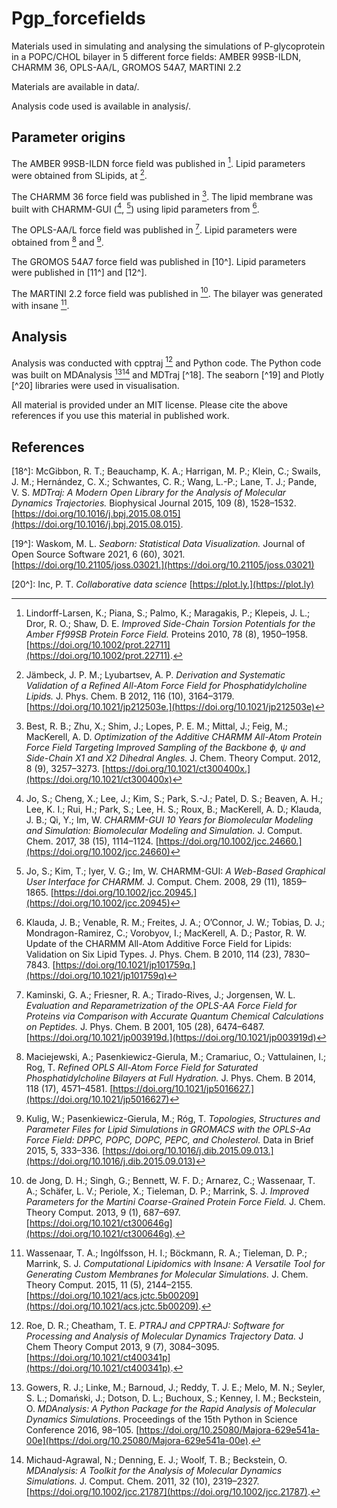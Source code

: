 # Pgp_forcefields

Materials used in simulating and analysing the simulations of P-glycoprotein in a POPC/CHOL bilayer in 5 different force fields: AMBER 99SB-ILDN, CHARMM 36, OPLS-AA/L, GROMOS 54A7, MARTINI 2.2

Materials are available in data/.

Analysis code used is available in analysis/.

## Parameter origins

The AMBER 99SB-ILDN force field was published in [^1]. Lipid parameters were obtained from SLipids, at [^2].


The CHARMM 36 force field was published in [^3]. The lipid membrane was built with CHARMM-GUI ([^4], [^5]) using lipid parameters from [^6].

The OPLS-AA/L force field was published in [^7]. Lipid parameters were obtained from [^8] and [^9].

The GROMOS 54A7 force field was published in [10^]. Lipid parameters were published in [11^] and [12^].

The MARTINI 2.2 force field was published in [^13]. The bilayer was generated with insane [^14].

## Analysis

Analysis was conducted with cpptraj [^15] and Python code. The Python code was built on MDAnalysis [^16][^17] and MDTraj [^18]. The seaborn [^19] and Plotly [^20] libraries were used in visualisation. 

All material is provided under an MIT license. Please cite the above references if you use this material in published work.

## References

[^1]: Lindorff-Larsen, K.; Piana, S.; Palmo, K.; Maragakis, P.; Klepeis, J. L.; Dror, R. O.; Shaw, D. E. *Improved Side-Chain Torsion Potentials for the Amber Ff99SB Protein Force Field.* Proteins 2010, 78 (8), 1950–1958. [https://doi.org/10.1002/prot.22711](https://doi.org/10.1002/prot.22711).

[^2]: Jämbeck, J. P. M.; Lyubartsev, A. P. *Derivation and Systematic Validation of a Refined All-Atom Force Field for Phosphatidylcholine Lipids.* J. Phys. Chem. B 2012, 116 (10), 3164–3179. [https://doi.org/10.1021/jp212503e.](https://doi.org/10.1021/jp212503e)

[^3]: Best, R. B.; Zhu, X.; Shim, J.; Lopes, P. E. M.; Mittal, J.; Feig, M.; MacKerell, A. D. *Optimization of the Additive CHARMM All-Atom Protein Force Field Targeting Improved Sampling of the Backbone ϕ, ψ and Side-Chain Χ1 and Χ2 Dihedral Angles.* J. Chem. Theory Comput. 2012, 8 (9), 3257–3273. [https://doi.org/10.1021/ct300400x.](https://doi.org/10.1021/ct300400x)

[^4]: Jo, S.; Cheng, X.; Lee, J.; Kim, S.; Park, S.-J.; Patel, D. S.; Beaven, A. H.; Lee, K. I.; Rui, H.; Park, S.; Lee, H. S.; Roux, B.; MacKerell, A. D.; Klauda, J. B.; Qi, Y.; Im, W. *CHARMM-GUI 10 Years for Biomolecular Modeling and Simulation: Biomolecular Modeling and Simulation.* J. Comput. Chem. 2017, 38 (15), 1114–1124. [https://doi.org/10.1002/jcc.24660.](https://doi.org/10.1002/jcc.24660)

[^5]: Jo, S.; Kim, T.; Iyer, V. G.; Im, W. CHARMM-GUI: *A Web-Based Graphical User Interface for CHARMM.* J. Comput. Chem. 2008, 29 (11), 1859–1865. [https://doi.org/10.1002/jcc.20945.](https://doi.org/10.1002/jcc.20945)

[^6]: Klauda, J. B.; Venable, R. M.; Freites, J. A.; O’Connor, J. W.; Tobias, D. J.; Mondragon-Ramirez, C.; Vorobyov, I.; MacKerell, A. D.; Pastor, R. W. Update of the CHARMM All-Atom Additive Force Field for Lipids: Validation on Six Lipid Types. J. Phys. Chem. B 2010, 114 (23), 7830–7843. [https://doi.org/10.1021/jp101759q.](https://doi.org/10.1021/jp101759q)

[^7]: Kaminski, G. A.; Friesner, R. A.; Tirado-Rives, J.; Jorgensen, W. L. *Evaluation and Reparametrization of the OPLS-AA Force Field for Proteins via Comparison with Accurate Quantum Chemical Calculations on Peptides.* J. Phys. Chem. B 2001, 105 (28), 6474–6487. [https://doi.org/10.1021/jp003919d.](https://doi.org/10.1021/jp003919d)

[^8]: Maciejewski, A.; Pasenkiewicz-Gierula, M.; Cramariuc, O.; Vattulainen, I.; Rog, T. *Refined OPLS All-Atom Force Field for Saturated Phosphatidylcholine Bilayers at Full Hydration.* J. Phys. Chem. B 2014, 118 (17), 4571–4581. [https://doi.org/10.1021/jp5016627.](https://doi.org/10.1021/jp5016627)


[^9]: Kulig, W.; Pasenkiewicz-Gierula, M.; Róg, T. *Topologies, Structures and Parameter Files for Lipid Simulations in GROMACS with the OPLS-Aa Force Field: DPPC, POPC, DOPC, PEPC, and Cholesterol.* Data in Brief 2015, 5, 333–336. [https://doi.org/10.1016/j.dib.2015.09.013.](https://doi.org/10.1016/j.dib.2015.09.013)

[^10]: Schmid, N.; Eichenberger, A. P.; Choutko, A.; Riniker, S.; Winger, M.; Mark, A. E.; van Gunsteren, W. F. *Definition and Testing of the GROMOS Force-Field Versions 54A7 and 54B7.* Eur Biophys J 2011, 40 (7), 843–856. [https://doi.org/10.1007/s00249-011-0700-9.](https://doi.org/10.1007/s00249-011-0700-9)

[^11]: O’Mara, M. L.; Mark, A. E. *The Effect of Environment on the Structure of a Membrane Protein: P-Glycoprotein under Physiological Conditions.* J. Chem. Theory Comput. 2012, 8 (10), 3964–3976. [https://doi.org/10.1021/ct300254y.](https://doi.org/10.1021/ct300254y)

[^12]: Poger, D.; Van Gunsteren, W. F.; Mark, A. E. *A New Force Field for Simulating Phosphatidylcholine Bilayers.* J. Comput. Chem. 2010, 31 (6), 1117–1125. [https://doi.org/10.1002/jcc.21396.](https://doi.org/10.1002/jcc.21396)

[^13]: de Jong, D. H.; Singh, G.; Bennett, W. F. D.; Arnarez, C.; Wassenaar, T. A.; Schäfer, L. V.; Periole, X.; Tieleman, D. P.; Marrink, S. J. *Improved Parameters for the Martini Coarse-Grained Protein Force Field.* J. Chem. Theory Comput. 2013, 9 (1), 687–697. [https://doi.org/10.1021/ct300646g](https://doi.org/10.1021/ct300646g).

[^14]: Wassenaar, T. A.; Ingólfsson, H. I.; Böckmann, R. A.; Tieleman, D. P.; Marrink, S. J. *Computational Lipidomics with Insane: A Versatile Tool for Generating Custom Membranes for Molecular Simulations.* J. Chem. Theory Comput. 2015, 11 (5), 2144–2155. [https://doi.org/10.1021/acs.jctc.5b00209](https://doi.org/10.1021/acs.jctc.5b00209).

[^15]: Roe, D. R.; Cheatham, T. E. *PTRAJ and CPPTRAJ: Software for Processing and Analysis of Molecular Dynamics Trajectory Data.* J Chem Theory Comput 2013, 9 (7), 3084–3095. [https://doi.org/10.1021/ct400341p](https://doi.org/10.1021/ct400341p).

[^16]: Gowers, R. J.; Linke, M.; Barnoud, J.; Reddy, T. J. E.; Melo, M. N.; Seyler, S. L.; Domański, J.; Dotson, D. L.; Buchoux, S.; Kenney, I. M.; Beckstein, O. *MDAnalysis: A Python Package for the Rapid Analysis of Molecular Dynamics Simulations*. Proceedings of the 15th Python in Science Conference 2016, 98–105. [https://doi.org/10.25080/Majora-629e541a-00e](https://doi.org/10.25080/Majora-629e541a-00e).

[^17]: Michaud-Agrawal, N.; Denning, E. J.; Woolf, T. B.; Beckstein, O. *MDAnalysis: A Toolkit for the Analysis of Molecular Dynamics Simulations.* J. Comput. Chem. 2011, 32 (10), 2319–2327. [https://doi.org/10.1002/jcc.21787](https://doi.org/10.1002/jcc.21787).

[18^]: McGibbon, R. T.; Beauchamp, K. A.; Harrigan, M. P.; Klein, C.; Swails, J. M.; Hernández, C. X.; Schwantes, C. R.; Wang, L.-P.; Lane, T. J.; Pande, V. S. *MDTraj: A Modern Open Library for the Analysis of Molecular Dynamics Trajectories.* Biophysical Journal 2015, 109 (8), 1528–1532. [https://doi.org/10.1016/j.bpj.2015.08.015](https://doi.org/10.1016/j.bpj.2015.08.015).

[19^]: Waskom, M. L. *Seaborn: Statistical Data Visualization.* Journal of Open Source Software 2021, 6 (60), 3021. [https://doi.org/10.21105/joss.03021.](https://doi.org/10.21105/joss.03021)

[20^]: Inc, P. T. *Collaborative data science* [https://plot.ly.](https://plot.ly)
